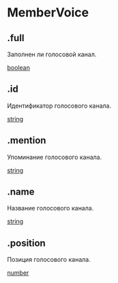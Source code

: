 # MemberVoice

## .full

Заполнен ли голосовой канал.

[boolean](https://developer.mozilla.org/ru/docs/Web/JavaScript/Reference/Global_Objects/Boolean)

## .id

Идентификатор голосового канала.

[string](https://developer.mozilla.org/ru/docs/Web/JavaScript/Reference/Global_Objects/String)

## .mention

Упоминание голосового канала.

[string](https://developer.mozilla.org/ru/docs/Web/JavaScript/Reference/Global_Objects/String)

## .name

Название голосового канала.

[string](https://developer.mozilla.org/ru/docs/Web/JavaScript/Reference/Global_Objects/String)

## .position

Позиция голосового канала.

[number](https://developer.mozilla.org/ru/docs/Web/JavaScript/Reference/Global_Objects/Number)
